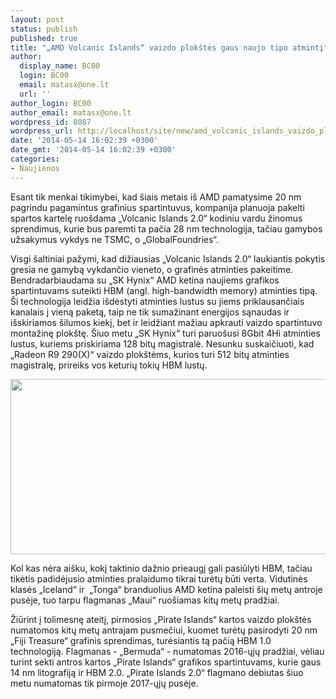 ```yaml
---
layout: post
status: publish
published: true
title: "„AMD Volcanic Islands“ vaizdo plokštės gaus naujo tipo atmintį"
author:
  display_name: BC00
  login: BC00
  email: matasx@one.lt
  url: ''
author_login: BC00
author_email: matasx@one.lt
wordpress_id: 8087
wordpress_url: http://localhost/site/new/amd_volcanic_islands_vaizdo_plokstes_gaus_naujo_tipo_atminti/
date: '2014-05-14 16:02:39 +0300'
date_gmt: '2014-05-14 16:02:39 +0300'
categories:
- Naujienos
---
```

<p>
	Esant tik menkai tikimybei, kad &scaron;iais metais i&scaron; AMD pamatysime 20 nm pagrindu pagamintus grafinius spartintuvus, kompanija planuoja pakelti spartos kartelę ruo&scaron;dama &bdquo;Volcanic Islands 2.0&ldquo; kodiniu vardu žinomus sprendimus, kurie bus paremti ta pačia 28 nm technologija, tačiau gamybos užsakymus vykdys ne TSMC, o &bdquo;GlobalFoundries&ldquo;.</p>
<p>
	Visgi &scaron;altiniai pažymi, kad dižiausias &bdquo;Volcanic Islands 2.0&ldquo; laukiantis pokytis gresia ne gamybą vykdančio vieneto, o grafinės atminties pakeitime. Bendradarbiaudama su &bdquo;SK Hynix&ldquo; AMD ketina naujiems grafikos spartintuvams suteikti HBM (angl. high-bandwidth memory) atminties tipą. &Scaron;i technologija leidžia i&scaron;dėstyti atminties lustus su jiems priklausančiais kanalais į vieną paketą, taip ne tik sumažinant energijos sąnaudas ir i&scaron;skiriamos &scaron;ilumos kiekį, bet ir leidžiant mažiau apkrauti vaizdo spartintuvo montažinę plok&scaron;tę. &Scaron;iuo metu &bdquo;SK Hynix&ldquo; turi paruo&scaron;usi 8Gbit 4Hi atminties lustus, kuriems priskiriama 128 bitų magistralė. Nesunku suskaičiuoti, kad &bdquo;Radeon R9 290(X)&ldquo; vaizdo plok&scaron;tėms, kurios turi 512 bitų atminties magistralę, prireiks vos keturių tokių HBM lustų.</p>
<p>
	<img alt="" src="http://technews.lt/userfiles/hbm_01.png" style="width: 520px; height: 280px;" /></p>
<p>
	Kol kas nėra ai&scaron;ku, kokį taktinio dažnio prieaugį gali pasiūlyti HBM, tačiau tikėtis padidėjusio atminties pralaidumo tikrai turėtų būti verta. Vidutinės klasės &bdquo;Iceland&ldquo; ir&nbsp; &bdquo;Tonga&ldquo; branduolius AMD ketina paleisti &scaron;ių metų antroje pusėje, tuo tarpu flagmanas &bdquo;Maui&ldquo; ruo&scaron;iamas kitų metų pradžiai.</p>
<p>
	Žiūrint į tolimesnę ateitį, pirmosios &bdquo;Pirate Islands&ldquo; kartos vaizdo plok&scaron;tės numatomos kitų metų antrajam pusmečiui, kuomet turėtų pasirodyti 20 nm &bdquo;Fiji Treasure&ldquo; grafinis sprendimas, turėsiantis tą pačią HBM 1.0 technologiją. Flagmanas - &bdquo;Bermuda&ldquo; - numatomas 2016-ųjų pradžiai, vėliau turint sekti antros kartos &bdquo;Pirate Islands&ldquo; grafikos spartintuvams, kurie gaus 14 nm litografiją ir HBM 2.0. &bdquo;Pirate Islands 2.0&ldquo; flagmano debiutas &scaron;iuo metu numatomas tik pirmoje 2017-ųjų pusėje.</p>
